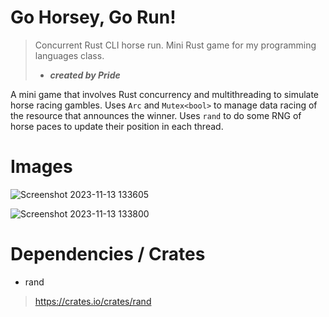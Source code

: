 # Go Horsey, Go Run!
> Concurrent Rust CLI horse run. Mini Rust game for my programming languages class.
> - ***created by Pride***

A mini game that involves Rust concurrency and multithreading to simulate horse racing gambles. Uses `Arc` and `Mutex<bool>`
to manage data racing of the resource that announces the winner. Uses `rand` to do some RNG of horse paces to update their position 
in each thread.

# Images

![Screenshot 2023-11-13 133605](https://github.com/PrideInt/go-horsey-go-run/assets/20098992/004e0464-ad14-4161-acb0-f9416347ce0b)

![Screenshot 2023-11-13 133800](https://github.com/PrideInt/go-horsey-go-run/assets/20098992/ae6f71ee-bb59-4bfd-a79a-bd1ceb18aa30)

# Dependencies / Crates
- rand
> https://crates.io/crates/rand
